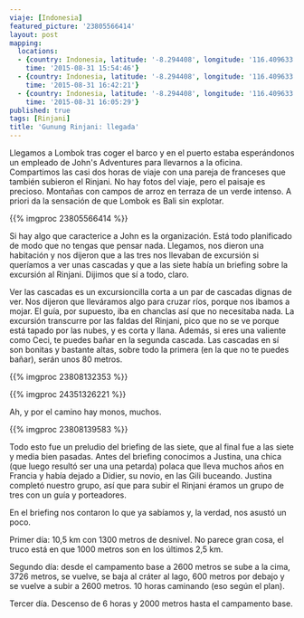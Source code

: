 ```yaml
---
viaje: [Indonesia]
featured_picture: '23805566414'
layout: post
mapping:
  locations:
  - {country: Indonesia, latitude: '-8.294408', longitude: '116.409633', place: Bayan,
    time: '2015-08-31 15:54:46'}
  - {country: Indonesia, latitude: '-8.294408', longitude: '116.409633', place: Bayan,
    time: '2015-08-31 16:42:21'}
  - {country: Indonesia, latitude: '-8.294408', longitude: '116.409633', place: Bayan,
    time: '2015-08-31 16:05:29'}
published: true
tags: [Rinjani]
title: 'Gunung Rinjani: llegada'
---
```


Llegamos a Lombok tras coger el barco y en el puerto estaba esperándonos un empleado de John's Adventures para llevarnos a la oficina. Compartimos las casi dos horas de viaje con una pareja de franceses que también subieron el Rinjani. No hay fotos del viaje, pero el paisaje es precioso. Montañas con campos de arroz en terraza de un verde intenso. A priori da la sensación de que Lombok es Bali sin explotar.

{{% imgproc 23805566414 %}}

Si hay algo que caracterice a John es la organización. Está todo planificado de modo que no tengas que pensar nada. Llegamos, nos dieron una habitación y nos dijeron que a las tres nos llevaban de excursión si queríamos a ver unas cascadas y que a las siete había un briefing sobre la excursión al Rinjani. Dijimos que sí a todo, claro.

Ver las cascadas es un excursioncilla corta a un par de cascadas dignas de ver. Nos dijeron que lleváramos algo para cruzar ríos, porque nos ibamos a mojar. El guía, por supuesto, iba en chanclas así que no necesitaba nada. La excursión transcurre por las faldas del Rinjani, pico que no se ve porque está tapado por las nubes, y es corta y llana. Además, si eres una valiente como Ceci, te puedes bañar en la segunda cascada. Las cascadas en sí son bonitas y bastante altas, sobre todo la primera (en la que no te puedes bañar), serán unos 80 metros.

{{% imgproc 23808132353 %}}

{{% imgproc 24351326221 %}}

Ah, y por el camino hay monos, muchos.

{{% imgproc 23808139583 %}}

Todo esto fue un preludio del briefing de las siete, que al final fue a las siete y media bien pasadas. Antes del briefing conocimos a Justina, una chica (que luego resultó ser una una petarda) polaca que lleva muchos años en Francia y había dejado a Didier, su novio, en las Gili buceando. Justina completó nuestro grupo, así que para subir el Rinjani éramos un grupo de tres con un guía y porteadores.

En el briefing nos contaron lo que ya sabíamos y, la verdad, nos asustó un poco.

Primer día: 10,5 km con 1300 metros de desnivel. No parece gran cosa, el truco está en que 1000 metros son en los últimos 2,5 km.

Segundo día: desde el campamento base a 2600 metros se sube a la cima, 3726 metros, se vuelve, se baja al cráter al lago, 600 metros por debajo y se vuelve a subir a 2600 metros. 10 horas caminando (eso según el plan).

Tercer día. Descenso de 6 horas y 2000 metros hasta el campamento base.